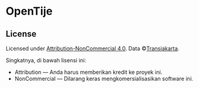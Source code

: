 # OpenTije

## License

Licensed under [Attribution-NonCommercial 4.0](https://creativecommons.org/licenses/by-nc/4.0/deed.en). Data ©[Transjakarta](https://ppid.transjakarta.co.id/profil/dasar-hukum).

Singkatnya, di bawah lisensi ini:
- Attribution — Anda harus memberikan kredit ke proyek ini.
- NonCommercial — Dilarang keras mengkomersialisasikan software ini.
